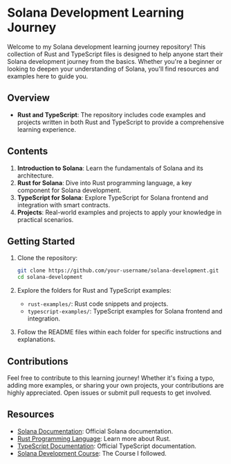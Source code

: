 # Solana Development Learning Journey

Welcome to my Solana development learning journey repository! This collection of Rust and TypeScript files is designed to help anyone start their Solana development journey from the basics. Whether you're a beginner or looking to deepen your understanding of Solana, you'll find resources and examples here to guide you.

## Overview

- **Rust and TypeScript**: The repository includes code examples and projects written in both Rust and TypeScript to provide a comprehensive learning experience.

## Contents

1. **Introduction to Solana**: Learn the fundamentals of Solana and its architecture.
2. **Rust for Solana**: Dive into Rust programming language, a key component for Solana development.
3. **TypeScript for Solana**: Explore TypeScript for Solana frontend and integration with smart contracts.
4. **Projects**: Real-world examples and projects to apply your knowledge in practical scenarios.

## Getting Started

1. Clone the repository:

   ```bash
   git clone https://github.com/your-username/solana-development.git
   cd solana-development
   ```

2. Explore the folders for Rust and TypeScript examples:

   - `rust-examples/`: Rust code snippets and projects.
   - `typescript-examples/`: TypeScript examples for Solana frontend and integration.

3. Follow the README files within each folder for specific instructions and explanations.

## Contributions

Feel free to contribute to this learning journey! Whether it's fixing a typo, adding more examples, or sharing your own projects, your contributions are highly appreciated. Open issues or submit pull requests to get involved.

## Resources

- [Solana Documentation](https://docs.solana.com/): Official Solana documentation.
- [Rust Programming Language](https://www.rust-lang.org/): Learn more about Rust.
- [TypeScript Documentation](https://www.typescriptlang.org/): Official TypeScript documentation.
- [Solana Development Course](https://www.soldev.app/course): The Course I followed.

